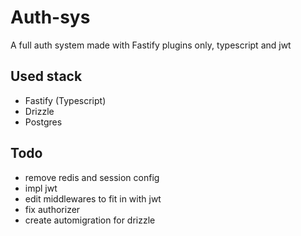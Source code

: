 ﻿# Auth-sys

A full auth system made with Fastify plugins only, typescript and jwt

## Used stack

- Fastify (Typescript)
- Drizzle
- Postgres

## Todo

- remove redis and session config 
- impl jwt
- edit middlewares to fit in with jwt
- fix authorizer
- create automigration for drizzle
